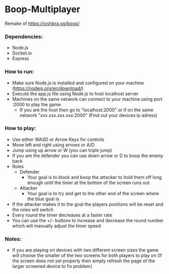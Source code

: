 # Boop-Multiplayer

Remake of https://joshbra.gg/boop/

### Dependencies:
  - Node.js
  - Socket.io
  - Express

### How to run:
  - Make sure Node.js is installed and configured on your machine (https://nodejs.org/en/download/)
  - Execute the app.js file using Node.js to host localhost server
  - Machines on the same network can connect to your machine using port :2000 to play the game
    - If you are the host then go to "localhost:2000" or if on the same network "xxx.xxx.xxx.xxx:2000" (Find out your devices ip adress)
    
### How to play:
  - Use either WASD or Arrow Keys for controls
  - Move left and right using arrows or A/D
  - Jump using up arrow or W (you can triple jump)
  - If you are the defender you can use down arrow or D to boop the enemy back
  - Roles
    - Defender
      - Your goal is to block and boop the attacker to hold them off long enough until the timer at the bottom of the screen runs out
    - Attacker
      - Your goal is to try and get to the other end of the screen where the blue goal is
  - If the attacker makes it to the goal the players positions will be reset and the roles will switch
  - Every round the timer decreases at a faster rate
  - You can use the +/- buttons to increase and decrease the round number which will manually adjust the timer speed
  
### Notes:
  - If you are playing on devices with two different screen sizes the game will choose the smaller of the two screens for both players to play on (If the screen does not set properly then simply refresh the page of the larger screened device to fix problem)
